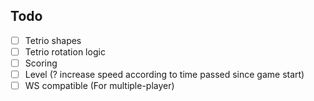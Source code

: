 ## Todo

- [ ] Tetrio shapes
- [ ] Tetrio rotation logic
- [ ] Scoring
- [ ] Level (? increase speed according to time passed since game start)
- [ ] WS compatible (For multiple-player)
